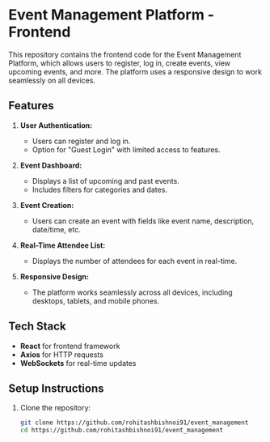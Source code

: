 # Event Management Platform - Frontend

This repository contains the frontend code for the Event Management Platform, which allows users to register, log in, create events, view upcoming events, and more. The platform uses a responsive design to work seamlessly on all devices.

## Features

1. **User Authentication:**
   - Users can register and log in.
   - Option for "Guest Login" with limited access to features.

2. **Event Dashboard:**
   - Displays a list of upcoming and past events.
   - Includes filters for categories and dates.

3. **Event Creation:**
   - Users can create an event with fields like event name, description, date/time, etc.

4. **Real-Time Attendee List:**
   - Displays the number of attendees for each event in real-time.

5. **Responsive Design:**
   - The platform works seamlessly across all devices, including desktops, tablets, and mobile phones.

## Tech Stack

- **React** for frontend framework
- **Axios** for HTTP requests
- **WebSockets** for real-time updates

## Setup Instructions

1. Clone the repository:
   ```bash
   git clone https://github.com/rohitashbishnoi91/event_management
   cd https://github.com/rohitashbishnoi91/event_management
